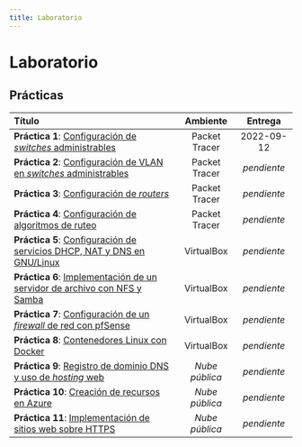 ```yaml
---
title: Laboratorio
---
```


# Laboratorio

## Prácticas

| Título                                                                                  | Ambiente       | Entrega
|:----------------------------------------------------------------------------------------|:--------------:|:----------:|
| **Práctica  1**: [Configuración de _switches_ administrables](practica-1)               | Packet Tracer  | 2022-09-12
| **Práctica  2**: [Configuración de VLAN en _switches_ administrables](practica-2)       | Packet Tracer  | _pendiente_
| **Práctica  3**: [Configuración de _routers_](practica-3)                               | Packet Tracer  | _pendiente_
| **Práctica  4**: [Configuración de algoritmos de ruteo](practica-4)                     | Packet Tracer  | _pendiente_
| **Práctica  5**: [Configuración de servicios DHCP, NAT y DNS en GNU/Linux](practica-5)  | VirtualBox     | _pendiente_
| **Práctica  6**: [Implementación de un servidor de archivo con NFS y Samba](practica-6) | VirtualBox     | _pendiente_
| **Práctica  7**: [Configuración de un _firewall_ de red con pfSense](practica-7)        | VirtualBox     | _pendiente_
| **Práctica  8**: [Contenedores Linux con Docker](practica-8)                            | VirtualBox     | _pendiente_
| **Práctica  9**: [Registro de dominio DNS y uso de _hosting_ web](practica-9)           | _Nube pública_ | _pendiente_
| **Práctica 10**: [Creación de recursos en Azure](practica-10)                           | _Nube pública_ | _pendiente_
| **Práctica 11**: [Implementación de sitios web sobre HTTPS](practica-11)                | _Nube pública_ | _pendiente_
